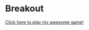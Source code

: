 # Breakout
<a href="https://github.com/tyganzeng/Breakout/blob/master/src/Game/Breakout.jar?raw=true">Click here to play my awesome game!</a>
